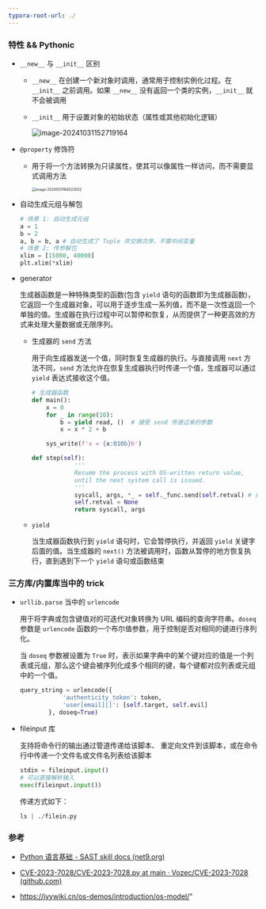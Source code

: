 ```yaml
---
typora-root-url: ./
---
```


### 特性 && Pythonic

- `__new__` 与 `__init__` 区别

  - `__new__` 在创建一个新对象时调用，通常用于控制实例化过程。在 `__init__` 之前调用。如果 `__new__` 没有返回一个类的实例，`__init__` 就不会被调用

  - `__init__` 用于设置对象的初始状态（属性或其他初始化逻辑）

    ![image-20241031152719164](/img/image-20241031152719164.png)

- `@property` 修饰符

  - 用于将一个方法转换为只读属性，使其可以像属性一样访问，而不需要显式调用方法

    <img src="/img/image-20241031164023002.png" alt="image-20241031164023002" style="zoom:50%;" />

- 自动生成元组与解包

  ```python
  # 场景 1: 自动生成元组
  a = 1
  b = 2
  a, b = b, a # 自动生成了 Tuple 并交换次序，不需中间变量
  # 场景 2: 传参解包
  xlim = [15000, 40000]
  plt.xlim(*xlim)
  ```

- generator 

  生成器函数是一种特殊类型的函数(包含 `yield` 语句的函数即为生成器函数)，它返回一个生成器对象，可以用于逐步生成一系列值，而不是一次性返回一个单独的值。生成器在执行过程中可以暂停和恢复，从而提供了一种更高效的方式来处理大量数据或无限序列。

  - 生成器的 `send` 方法

    用于向生成器发送一个值，同时恢复生成器的执行。与直接调用 `next` 方法不同，`send` 方法允许在恢复生成器执行时传递一个值，生成器可以通过 `yield` 表达式接收这个值。

    ```python
    # 生成器函数
    def main():
        x = 0
        for _ in range(10):
            b = yield read, ()  # 接受 send 传递过来的参数
            x = x * 2 + b
    
        sys_write(f'x = {x:010b}b')
    
    def step(self):
                '''
                Resume the process with OS-written return value,
                until the next system call is issued.
                '''
                syscall, args, *_ = self._func.send(self.retval) # 向生成器函数传递 retval 变量
                self.retval = None
                return syscall, args
    ```

    

  - `yield`

    当生成器函数执行到 `yield` 语句时，它会暂停执行，并返回 `yield` 关键字后面的值。当生成器的 `next()` 方法被调用时，函数从暂停的地方恢复执行，直到遇到下一个 `yield` 语句或函数结束


### 三方库/内置库当中的 trick

- `urllib.parse` 当中的 `urlencode`

  用于将字典或包含键值对的可迭代对象转换为 URL 编码的查询字符串。`doseq` 参数是 `urlencode` 函数的一个布尔值参数，用于控制是否对相同的键进行序列化。

  当 `doseq` 参数被设置为 `True` 时，表示如果字典中的某个键对应的值是一个列表或元组，那么这个键会被序列化成多个相同的键，每个键都对应列表或元组中的一个值。

  ```python
  query_string = urlencode({
              'authenticity_token': token,
              'user[email][]': [self.target, self.evil]
          }, doseq=True)
  ```

- fileinput 库

  支持将命令行的输出通过管道传递给该脚本、 重定向文件到该脚本，或在命令行中传递一个文件名或文件名列表给该脚本

  ```python
  stdin = fileinput.input()
  # 可以直接解析输入
  exec(fileinput.input())
  ```

  传递方式如下：

  ```python
  ls | ./filein.py
  ```

  

### 参考

- [Python 语言基础 - SAST skill docs (net9.org)](https://docs.net9.org/languages/python/#_15)

- [CVE-2023-7028/CVE-2023-7028.py at main · Vozec/CVE-2023-7028 (github.com)](https://github.com/Vozec/CVE-2023-7028/blob/main/CVE-2023-7028.py)

- https://jyywiki.cn/os-demos/introduction/os-model/"